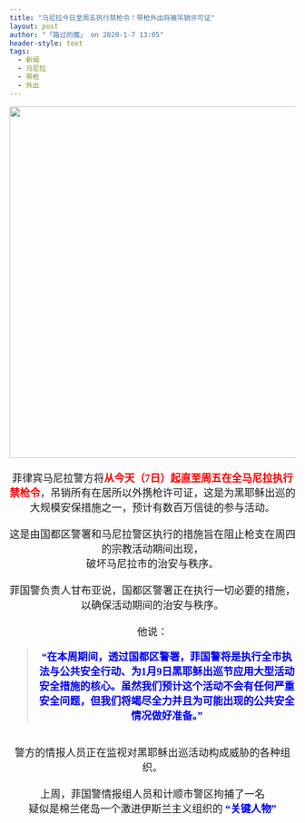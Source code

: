```yaml
---
title: "马尼拉今日至周五执行禁枪令！带枪外出将被吊销许可证"
layout: post
author: "「路过的魔」 on 2020-1-7 13:05"
header-style: text
tags:
  - 新闻
  - 马尼拉
  - 带枪
  - 外出
---
```


<head></head>
<body>
 <div align="center"> 
  <ignore_js_op> 
   <img aid="1325400" src="https://bbs.boniu123.cc/data/attachment/forum/202001/07/103745vyrrxa54n5z5rjrn.jpg" zoomfile="data/attachment/forum/202001/07/103745vyrrxa54n5z5rjrn.jpg" file="data/attachment/forum/202001/07/103745vyrrxa54n5z5rjrn.jpg" width="620" inpost="1"> 
   <div class="tip tip_4 aimg_tip" id="aimg_1325400_menu" style="position: absolute; display: none" disautofocus="true"> 
    <div class="xs0"> 
     <p><strong>pistol samun.jpg</strong> <em class="xg1">(386.22 KB, 下载次数: 0)</em></p> 
     <p> <a href="forum.php?mod=attachment&amp;aid=MTMyNTQwMHxjMjg3YzIxMXwxNTc4NTEzMjgyfDB8NTQ3NjE3&amp;nothumb=yes" target="_blank">下载附件</a> &nbsp;<a href="javascript:;" onclick="showWindow(this.id, this.getAttribute('url'), 'get', 0);" id="savephoto_1325400" url="home.php?mod=spacecp&amp;ac=album&amp;op=saveforumphoto&amp;aid=1325400&amp;handlekey=savephoto_1325400">保存到相册</a> </p> 
     <p class="xg1 y"><span title="2020-1-7 10:37">前天&nbsp;10:37</span> 上传</p> 
    </div> 
    <div class="tip_horn"></div> 
   </div> 
  </ignore_js_op> 
 </div> 
 <div align="center"> 
  <font face="微软雅黑"><font size="4"><br> </font></font> 
 </div> 
 <div align="center"> 
  <font face="微软雅黑"><font size="4">菲律宾马尼拉警方将<strong><font color="#ff0000">从今天（7日）起直至周五在全马尼拉执行禁枪令</font></strong>，吊销所有在居所以外携枪许可证，这是为黑耶稣出巡的大规模安保措施之一，预计有数百万信徒的参与活动。</font></font> 
 </div>
 <font face="微软雅黑"><font size="4"><br> 
   <div align="center">
     这是由国都区警署和马尼拉警区执行的措施旨在阻止枪支在周四的宗教活动期间出现， 
   </div> 
   <div align="center">
     破坏马尼拉市的治安与秩序。 
   </div><br> 
   <div align="center">
     菲国警负责人甘布亚说，国都区警署正在执行一切必要的措施，以确保活动期间的治安与秩序。 
   </div><br> 
   <div align="center">
     他说： 
   </div> 
   <div align="center"> 
    <div class="quote"> 
     <blockquote> 
      <strong><font color="#0000ff">“在本周期间，透过国都区警署，菲国警将是执行全市执法与公共安全行动、为1月9日黑耶稣出巡节应用大型活动安全措施的核心。虽然我们预计这个活动不会有任何严重安全问题，但我们将竭尽全力并且为可能出现的公共安全情况做好准备。”</font></strong> 
     </blockquote> 
    </div> 
    <br> 
   </div> 
   <div align="center">
     警方的情报人员正在监视对黑耶稣出巡活动构成威胁的各种组织。 
   </div><br> 
   <div align="center">
     上周，菲国警情报组人员和计顺市警区拘捕了一名 
   </div> 
   <div align="center">
     疑似是棉兰佬岛一个激进伊斯兰主义组织的 
    <strong><font color="#0000ff">“关键人物”</font></strong> 
   </div><br> </font></font>
</body>


